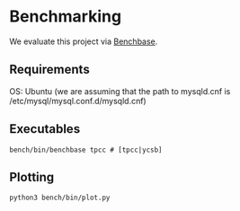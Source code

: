 # Benchmarking

We evaluate this project via [Benchbase](https://github.com/cmu-db/benchbase).

## Requirements

OS: Ubuntu (we are assuming that the path to mysqld.cnf is /etc/mysql/mysql.conf.d/mysqld.cnf)

## Executables

```
bench/bin/benchbase tpcc # [tpcc|ycsb]
```

## Plotting

```
python3 bench/bin/plot.py
```